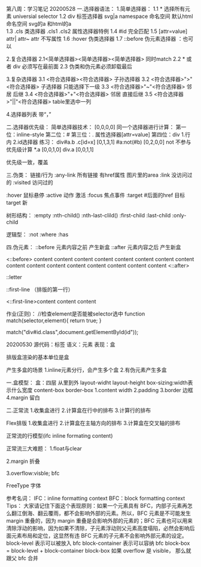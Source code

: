 第八周：学习笔记
20200528
一.选择器语法：
1.简单选择器：
 1.1 * 选择所有元素 universial selector
 1.2 div   标签选择器  svg|a  namespace 命名空间  默认html命名空间  svg的a 和html的a  
 1.3 .cls 类选择器 .cls1 .cls2  属性选择器特例
 1.4 #id 完全匹配
 1.5 [attr=value]  attr|  attr~   attr 不写属性
 1.6 :hover 伪类选择器
 1.7 ::before 伪元素选择器  ：也可以

2.复合选择器
 2.1<简单选择器><简单选择器><简单选择器>  同时match
 2.2 * 或者 div 必须写在最前面
 2.3 伪类和伪元素必须卸载最后

3.复杂选择器
  3.1 <符合选择器><sp><符合选择器> 子孙选择器 
  3.2 <符合选择器>">"<符合选择器> 子选择器 只能选择下一级
  3.3 <符合选择器>"~"<符合选择器>  邻居 后继
  3.4 <符合选择器>"+"<符合选择器>  邻居 直接后继
  3.5 <符合选择器>"||"<符合选择器> table里选中一列

4.选择器列表
    带“，”

二.选择器优先级：
简单选择器技术：
[0,0,0,0] 同一个选择器进行计算：
第一位：inline-style
第二位：# 
第三位：.  属性选择器[attr=value]
第四位：div
1.行内
2.id选择器
练习：
div#a.b .c[id=x]   [0,1,3,1]
#a:not(#b)         [0,2,0,0]  not 不参与优先级计算
*.a                [0,0,1,0]
div.a              [0,0,1,1]

优先级一致，覆盖

三.伪类：
链接/行为
:any-link 所有链接 有href属性 图片里的area
:link 没访问过的 :visited 访问过的

:hover 鼠标悬停 
:active 动作 激活 
:focus 焦点事件
:target #后面的href  目标target  新


树形结构：
:empty
:nth-child()
:nth-last-clild()
:first-child :last-child :only-child

逻辑型：
:not
:where :has


四.伪元素：
::before 元素内容之前 产生新盒
::after  元素内容之后 产生新盒
<div>
<::before>
    content content content content
    content content content content
    content content content content
    content content content content
<::after>
</div>

::letter

::first-line （排版的第一行）
<div>
<::first-line>content content content </::first-line>

</div>


作业(正则)：
//检查element是否能被selector选中
function match(selector,element){
    return true;
}

match("div#id.class",document.getElementById(id"));

20200530
源代码：标签
语义：元素
表现：盒

排版盒渲染的基本单位是盒

产生多盒的场景
1.inline元素分行，会产生多个盒
2.有伪元素产生多盒

一.盒模型：
盒：四层 从里到外
layout-widht  layout-height
box-sizing:width表示什么宽度   content-box    border-box
1.content  width
2.padding 
3.border 边框
4.margin 留白

二.正常流
1.收集盒进行
2.计算盒在行中的排布
3.计算行的排布

Flex排版
1.收集盒进行
2.计算盒在主轴方向的排布
3.计算盒在交叉轴的排布

正常流的行模型(ifc inline formating content)

正常流三大难题：
1.float与clear

2.margin 折叠

3.overflow:visble; bfc

FreeType 字体

参考名词：
IFC：inline formatting context
BFC：block formatting context
Tips：
大家请记住下面这个表现原则：如果一个元素具有 BFC，内部子元素再怎么翻江倒海、翻云覆雨，都不会影响外部的元素。所以，BFC 元素是不可能发生 margin 重叠的，因为 margin 重叠是会影响外部的元素的；BFC 元素也可以用来清除浮动的影响，因为如果不清除，子元素浮动则父元素高度塌陷，必然会影响后面元素布局和定位，这显然有违 BFC 元素的子元素不会影响外部元素的设定。
block-level 表示可以被放入 bfc
block-container 表示可以容纳 bfc
block-box = block-level + block-container
block-box 如果 overflow 是 visible， 那么就跟父 bfc 合并